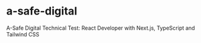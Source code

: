 # a-safe-digital
A-Safe Digital Technical Test: React Developer with Next.js, TypeScript and Tailwind CSS
